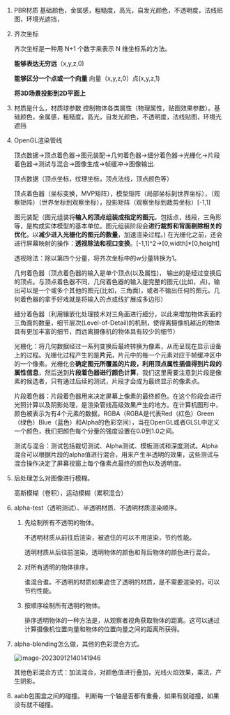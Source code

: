 1. PBR材质
   基础颜色，金属感，粗糙度，高光，自发光颜色，不透明度，法线贴图，环境光遮挡，
2. 齐次坐标

   齐次坐标是一种用 N+1 个数字来表示 N 维坐标系的方法。

   **能够表达无穷远**（x,y,z,0)

   **能够区分一个点或一个向量** 向量（x,y,z,0）点(x,y,z,1)

   **将3D场景投影到2D平面上**
3. 材质是什么，材质球参数
   控制物体各类属性（物理属性，贴图效果参数）。基础颜色，金属感，粗糙度，高光，自发光颜色，不透明度，法线贴图，环境光遮挡
4. OpenGL渲染管线

   顶点数据->顶点着色器->图元装配->几何着色器->细分着色器->光栅化->片段着色器->测试与混合->图像生成->帧缓冲->图像输出.

   顶点数据（顶点坐标，纹理坐标，顶点法线，顶点颜色等）

   顶点着色器（坐标变换，MVP矩阵），模型矩阵（局部坐标到世界坐标），（观察矩阵）（世界坐标到观察坐标），投影矩阵（观察坐标到裁剪坐标）[-1,1]

   图元装配（图元组装将**输入的顶点组装成指定的图元**，包括点，线段，三角形等，是构成实体模型的基本单位。图元组装阶段会**进行裁剪和背面剔除相关的优化**，以**减少进入光栅化的图元的数量**，加速渲染过程。)
   在光栅化之前，还会进行屏幕映射的操作：**透视除法和视口变换**。[-1,1]^2->[0,width]*[0,height]

   透视除法：除以第四个分量，将齐次坐标中的w分量转换为1。

   几何着色器（顶点着色器的输入是单个顶点(以及属性)， 输出的是经过变换后的顶点。与顶点着色器不同，几何着色器的输入是完整的图元(比如，点)，输出可以是一个或多个其他的图元(比如，三角面)，或者不输出任何的图元。几何着色器的拿手好戏就是将输入的点或线扩展成多边形）

   细分着色器（利用镶嵌化处理技术对三角面进行细分，以此来增加物体表面的三角面的数量，细节层次(Level-of-Detail)的机制，使得离摄像机越近的物体具有更加丰富的细节，而远离摄像机的物体具有较少的细节）

   光栅化：将几何数据经过一系列变换后最终转换为像素，从而呈现在显示设备上的过程。光栅化过程产生的是**片元**，片元中的每一个元素对应于帧缓冲区中的一个像素。光栅化会**确定图元所覆盖的片段，利用顶点属性插值得到片段的属性信息**，然后送到**片段着色器进行颜色计算**，我们这里需要注意到片段是像素的候选者，只有通过后续的测试，片段才会成为最终显示的像素点。

   片段着色器：片段着色器用来决定屏幕上像素的最终颜色。在这个阶段会进行光照计算以及阴影处理，是渲染管线高级效果产生的地方。在计算机图形中，颜色被表示为有4个元素的数据，RGBA（RGBA是代表Red（红色）Green（绿色）Blue（蓝色）和Alpha的色彩空间），当在OpenGL或者GLSL中定义一个颜色，我们把颜色每个分量的强度设置在0.0到1.0之间。

   测试与混合：测试包括裁切测试、Alpha测试、模板测试和深度测试。Alpha混合可以根据片段的alpha值进行混合，用来产生半透明的效果，这些测试与混合操作决定了屏幕视窗上每个像素点最终的颜色以及透明度。
5. 后处理怎么对图像进行模糊。

   高斯模糊（卷积），运动模糊（累积混合）
6. alpha-test（透明测试）、半透明材质、不透明材质渲染顺序。

   1. 先绘制所有不透明的物体。

      不透明材质从前往后渲染，被遮住的可以不用渲染，节约性能。

      透明材质从后往前渲染，透明物体的颜色和背后物体的颜色进行混合。
   2. 对所有透明的物体排序。

      谁混合谁。不透明的材质如果遮住了透明的材质，是不需要渲染的，可以节约性能。
   3. 按顺序绘制所有透明的物体。

      排序透明物体的一种方法是，从观察者视角获取物体的距离。这可以通过计算摄像机位置向量和物体的位置向量之间的距离所获得。
7. alpha-blending怎么做，其他的色彩混合方式。

   ![image-20230912140141946](https://cdn.jsdelivr.net/gh/wenqiangye/yesky_image/img/image-20230912140141946.png)

   其他色彩混合方式：加法混合，对颜色值进行叠加，光线火焰效果，乘法，产生阴影。
8. aabb包围盒之间的碰撞。
   判断每一个轴是否都有重叠，如果有就碰撞，如果没有就不碰撞。
